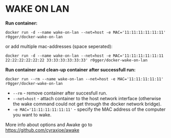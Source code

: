 # WAKE ON LAN

**Run container:**
```
docker run -d --name wake-on-lan --net=host -e MAC='11:11:11:11:11:11' r0gger/docker-wake-on-lan
```
    
or add multiple mac-addresses (space seperated):  
```
docker run -d --name wake-on-lan --net=host -e MAC='11:11:11:11:11:11 22:22:22:22:22:22 33:33:33:33:33:33' r0gger/docker-wake-on-lan
```
   
**Run container and clean-up container after successfull run:**
```
docker run --rm --name wake-on-lan --net=host -e MAC='11:11:11:11:11' r0gger/docker-wake-on-lan
```

* `--rm` - remove container after succesfull run.
* `--net=host` - attach container to the host network interface (otherwise the wake command could not get through the docker network bridge).
* `-e MAC='11:11:11:11:11:11'` - specify the MAC address of the computer you want to wake.   

More info about options and Awake go to https://github.com/cyraxjoe/awake
